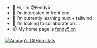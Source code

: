 - 👋 Hi, I’m @Fendy5
- 👀 I’m interested in front end
- 🌱 I’m currently learning nuxt + tailwind
- 💞️ I’m looking to collaborate on ...
- 📫 My home page is [fendy5.cn](https://fendy5.cn)

[![Anurag's GitHub stats](https://github-readme-stats.vercel.app/api?username=Fendy5)](https://github.com/anuraghazra/github-readme-stats)
